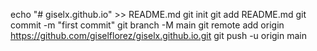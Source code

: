 echo "# giselx.github.io" >> README.md
git init
git add README.md
git commit -m "first commit"
git branch -M main
git remote add origin https://github.com/giselflorez/giselx.github.io.git
git push -u origin main
